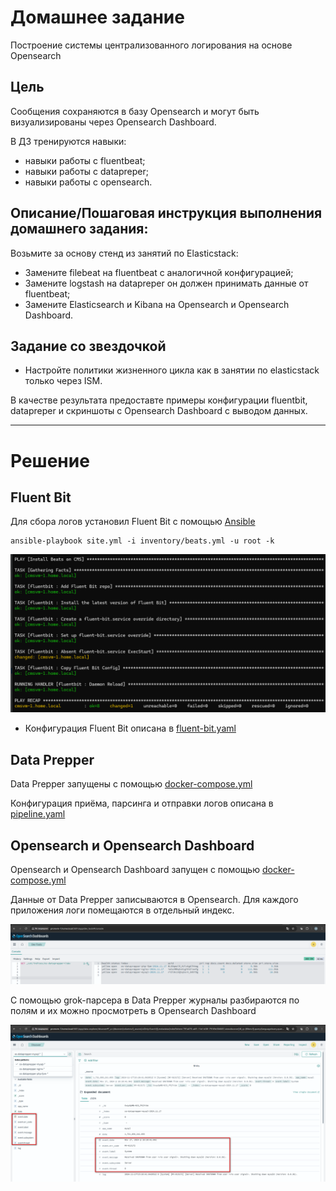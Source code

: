 # Домашнее задание

Построение системы централизованного логирования на основе Opensearch

## Цель

Cообщения сохраняются в базу Opensearch и могут быть визуализированы через Opensearch Dashboard.

В ДЗ тренируются навыки:

- навыки работы с fluentbeat;
- навыки работы с datapreper;
- навыки работы с opensearch.

## Описание/Пошаговая инструкция выполнения домашнего задания:

Возьмите за основу стенд из занятий по Elasticstack:

- Замените filebeat на fluentbeat с аналогичной конфигурацией;
- Замените logstash на datapreper он должен принимать данные от fluentbeat;
- Замените Elasticsearch и Kibana на Opensearch и Opensearch Dashboard.

## Задание со звездочкой

- Настройте политики жизненного цикла как в занятии по elasticstack только через ISM.

В качестве результата предоставте примеры конфигурации fluentbit, datapreper и скриншоты с 
Opensearch Dashboard с выводом данных.

---

# Решение

## Fluent Bit

Для сбора логов установил Fluent Bit с помощью [Ansible](ansible/site.yml)

```shell
ansible-playbook site.yml -i inventory/beats.yml -u root -k
```

![img.png](img/img.png)

- Конфигурация Fluent Bit описана в [fluent-bit.yaml](ansible/roles/fluentbit/files/etc/fluent-bit/fluent-bit.yaml)

## Data Prepper

Data Prepper запущены с помощью [docker-compose.yml](docker/docker-compose.yml)

Конфигурация приёма, парсинга и отправки логов описана в [pipeline.yaml](docker/dataprepper/pipeline.yaml)

## Opensearch и Opensearch Dashboard

Opensearch и Opensearch Dashboard запущен с помощью [docker-compose.yml](docker/docker-compose.yml)

Данные от Data Prepper записываются в Opensearch. Для каждого приложения логи помещаются в отдельный индекс.

![img_1.png](img/img_1.png)

С помощью grok-парсера в Data Prepper журналы разбираются по полям и их можно просмотреть в Opensearch Dashboard

![img_2.png](img/img_2.png)